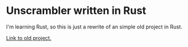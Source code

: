 # Unscrambler written in Rust

I'm learning Rust, so this is just a rewrite of an simple old project in Rust.

[Link to old project.](https://github.com/SinTan1729/Unscrambler)
